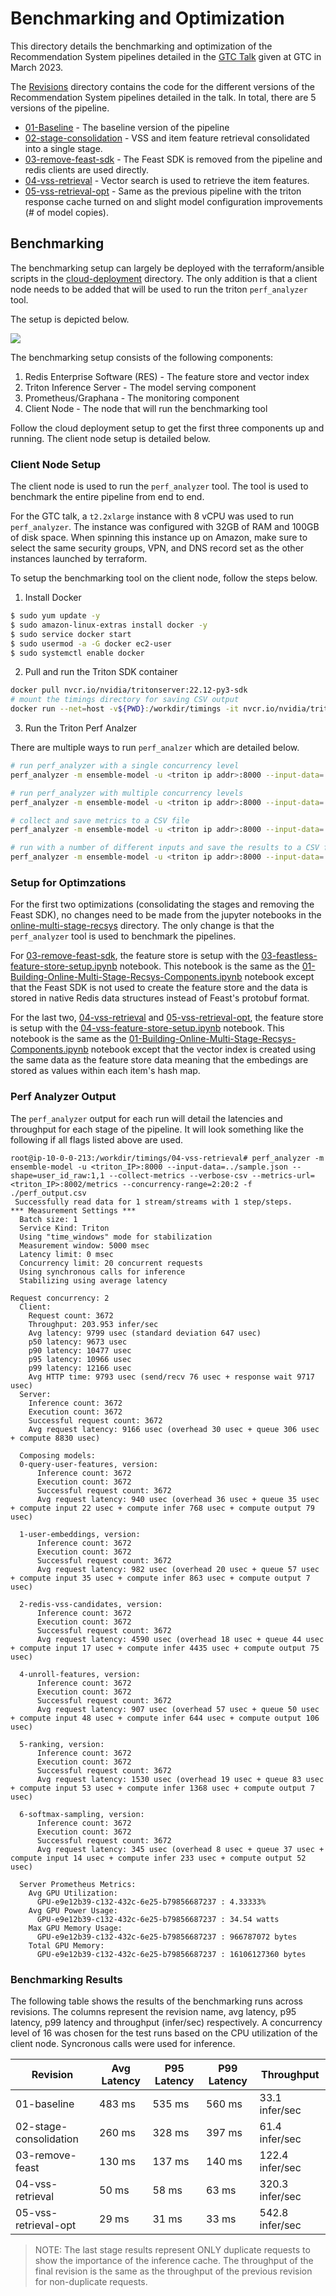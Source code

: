 
# Benchmarking and Optimization

This directory details the benchmarking and optimization of the Recommendation System pipelines detailed in the [GTC Talk](https://www.nvidia.com/gtc/session-catalog/?search=&tab.catalogallsessionstab=16566177511100015Kus&search.industry=1573511018587001tqXx#/session/1666220140403001tMxB) given at GTC in March 2023.

The [Revisions](../online-multi-stage-recsys/revisions) directory contains the code for the different versions of the Recommendation System pipelines detailed in the talk. In total, there are 5 versions of the pipeline.

- [01-Baseline](../online-multi-stage-recsys/revisions/01-baseline) - The baseline version of the pipeline
- [02-stage-consolidation](../online-multi-stage-recsys/revisions/02-stage-consolidation) - VSS and item feature retrieval consolidated into a single stage.
- [03-remove-feast-sdk](../online-multi-stage-recsys/revisions/03-remove-feast-sdk) - The Feast SDK is removed from the pipeline and redis clients are used directly.
- [04-vss-retrieval](../online-multi-stage-recsys/revisions/04-vss-retrieval) - Vector search is used to retrieve the item features.
- [05-vss-retrieval-opt](../online-multi-stage-recsys/revisions/05-vss-retrieval-opt) - Same as the previous pipeline with the triton response cache turned on and slight model configuration improvements (# of model copies).

## Benchmarking

The benchmarking setup can largely be deployed with the terraform/ansible scripts in the [cloud-deployment](../cloud-deployment) directory. The only addition is that a client node needs to be added that will be used to run the triton ``perf_analyzer`` tool.

The setup is depicted below.

![](../assets/benchmarking-setup.png)

The benchmarking setup consists of the following components:
1. Redis Enterprise Software (RES) - The feature store and vector index
2. Triton Inference Server - The model serving component
3. Prometheus/Graphana - The monitoring component
4. Client Node - The node that will run the benchmarking tool

Follow the cloud deployment setup to get the first three components up and running. The client node setup is detailed below.

### Client Node Setup

The client node is used to run the ``perf_analyzer`` tool. The tool is used to benchmark the entire pipeline from end to end.

For the GTC talk, a ``t2.2xlarge`` instance with 8 vCPU was used to run ``perf_analyzer``. The instance was configured with 32GB of RAM and 100GB of disk space. When spinning this instance up on Amazon, make sure to select the same security groups, VPN, and DNS record set as the other instances launched by terraform.


To setup the benchmarking tool on the client node, follow the steps below.

1. Install Docker

```bash
$ sudo yum update -y
$ sudo amazon-linux-extras install docker -y
$ sudo service docker start
$ sudo usermod -a -G docker ec2-user
$ sudo systemctl enable docker
```

2. Pull and run the Triton SDK container

```bash
docker pull nvcr.io/nvidia/tritonserver:22.12-py3-sdk
# mount the timings directory for saving CSV output
docker run --net=host -v${PWD}:/workdir/timings -it nvcr.io/nvidia/tritonserver:22.12-py3-sdk
```

3. Run the Triton Perf Analzer

There are multiple ways to run ``perf_analzer`` which are detailed below.

```bash
# run perf_analyzer with a single concurrency level
perf_analyzer -m ensemble-model -u <triton ip addr>:8000 --input-data=../sample.json --shape=user_id_raw:1,1

# run perf_analyzer with multiple concurrency levels
perf_analyzer -m ensemble-model -u <triton ip addr>:8000 --input-data=../sample.json --shape=user_id_raw:1,1 --concurrency-range=2:20:2

# collect and save metrics to a CSV file
perf_analyzer -m ensemble-model -u <triton ip addr>:8000 --input-data=../sample.json --shape=user_id_raw:1,1 --collect-metrics --verbose-csv --metrics-url <triton ip addr>:8002 --concurrency-range=2:20:2 -f perf_output.csv

# run with a number of different inputs and save the results to a CSV file
perf_analyzer -m ensemble-model -u <triton ip addr>:8000 --input-data=../sample_32.json --shape=user_id_raw:1,1 --collect-metrics --verbose-csv --metrics-url <triton ip addr>:8002 --concurrency-range=2:20:2 -f perf_output.csv
```

### Setup for Optimzations

For the first two optimizations (consolidating the stages and removing the Feast SDK), no changes need to be made from the jupyter notebooks in the [online-multi-stage-recsys](../online-multi-stage-recsys) directory. The only change is that the ``perf_analyzer`` tool is used to benchmark the pipelines.

For [03-remove-feast-sdk](../online-multi-stage-recsys/revisions/03-remove-feast-sdk), the feature store is setup with the [03-feastless-feature-store-setup.ipynb](../online-multi-stage-recsys/03-feastless-feature-store-setup.ipynb) notebook. This notebook is the same as the [01-Building-Online-Multi-Stage-Recsys-Components.ipynb](../online-multi-stage-recsys/01-Building-Online-Multi-Stage-Recsys-Components.ipynb) notebook except that the Feast SDK is not used to create the feature store and the data is stored in native Redis data structures instead of Feast's protobuf format.

For the last two, [04-vss-retrieval](../online-multi-stage-recsys/revisions/04-vss-retrieval) and [05-vss-retrieval-opt](../online-multi-stage-recsys/revisions/05-vss-retrieval-opt), the feature store is setup with the [04-vss-feature-store-setup.ipynb](../online-multi-stage-recsys/04-vss-feature-store-setup.ipynb) notebook. This notebook is the same as the [01-Building-Online-Multi-Stage-Recsys-Components.ipynb](../online-multi-stage-recsys/01-Building-Online-Multi-Stage-Recsys-Components.ipynb) notebook except that the vector index is created using the same data as the feature store data meaning that the embedings are stored as values within each item's hash map.


### Perf Analyzer Output

The ``perf_analyzer`` output for each run will detail the latencies and throughput for each stage of the pipeline. It will look something like the following if all flags listed above are used.

```text
root@ip-10-0-0-213:/workdir/timings/04-vss-retrieval# perf_analyzer -m ensemble-model -u <triton_IP>:8000 --input-data=../sample.json --shape=user_id_raw:1,1 --collect-metrics --verbose-csv --metrics-url=<triton_IP>:8002/metrics --concurrency-range=2:20:2 -f ./perf_output.csv
 Successfully read data for 1 stream/streams with 1 step/steps.
*** Measurement Settings ***
  Batch size: 1
  Service Kind: Triton
  Using "time_windows" mode for stabilization
  Measurement window: 5000 msec
  Latency limit: 0 msec
  Concurrency limit: 20 concurrent requests
  Using synchronous calls for inference
  Stabilizing using average latency

Request concurrency: 2
  Client:
    Request count: 3672
    Throughput: 203.953 infer/sec
    Avg latency: 9799 usec (standard deviation 647 usec)
    p50 latency: 9673 usec
    p90 latency: 10477 usec
    p95 latency: 10966 usec
    p99 latency: 12166 usec
    Avg HTTP time: 9793 usec (send/recv 76 usec + response wait 9717 usec)
  Server:
    Inference count: 3672
    Execution count: 3672
    Successful request count: 3672
    Avg request latency: 9166 usec (overhead 30 usec + queue 306 usec + compute 8830 usec)

  Composing models:
  0-query-user-features, version:
      Inference count: 3672
      Execution count: 3672
      Successful request count: 3672
      Avg request latency: 940 usec (overhead 36 usec + queue 35 usec + compute input 22 usec + compute infer 768 usec + compute output 79 usec)

  1-user-embeddings, version:
      Inference count: 3672
      Execution count: 3672
      Successful request count: 3672
      Avg request latency: 982 usec (overhead 20 usec + queue 57 usec + compute input 35 usec + compute infer 863 usec + compute output 7 usec)

  2-redis-vss-candidates, version:
      Inference count: 3672
      Execution count: 3672
      Successful request count: 3672
      Avg request latency: 4590 usec (overhead 18 usec + queue 44 usec + compute input 17 usec + compute infer 4435 usec + compute output 75 usec)

  4-unroll-features, version:
      Inference count: 3672
      Execution count: 3672
      Successful request count: 3672
      Avg request latency: 907 usec (overhead 57 usec + queue 50 usec + compute input 48 usec + compute infer 644 usec + compute output 106 usec)

  5-ranking, version:
      Inference count: 3672
      Execution count: 3672
      Successful request count: 3672
      Avg request latency: 1530 usec (overhead 19 usec + queue 83 usec + compute input 53 usec + compute infer 1368 usec + compute output 7 usec)

  6-softmax-sampling, version:
      Inference count: 3672
      Execution count: 3672
      Successful request count: 3672
      Avg request latency: 345 usec (overhead 8 usec + queue 37 usec + compute input 14 usec + compute infer 233 usec + compute output 52 usec)

  Server Prometheus Metrics:
    Avg GPU Utilization:
      GPU-e9e12b39-c132-432c-6e25-b79856687237 : 4.33333%
    Avg GPU Power Usage:
      GPU-e9e12b39-c132-432c-6e25-b79856687237 : 34.54 watts
    Max GPU Memory Usage:
      GPU-e9e12b39-c132-432c-6e25-b79856687237 : 966787072 bytes
    Total GPU Memory:
      GPU-e9e12b39-c132-432c-6e25-b79856687237 : 16106127360 bytes
```

### Benchmarking Results

The following table shows the results of the benchmarking runs across revisions. The columns represent the revision name, avg latency, p95 latency, p99 latency and throughput (infer/sec) respectively. A concurrency level of 16 was chosen for the test runs based on the CPU utilization of the client node. Syncronous calls were used for inference.


| Revision | Avg Latency | P95 Latency | P99 Latency | Throughput |
| --- | --- | --- | --- | --- |
| 01-baseline | 483 ms | 535 ms | 560 ms | 33.1 infer/sec |
| 02-stage-consolidation | 260 ms | 328 ms | 397 ms | 61.4 infer/sec |
| 03-remove-feast | 130 ms | 137 ms | 140 ms | 122.4 infer/sec |
| 04-vss-retrieval | 50 ms | 58 ms | 63 ms | 320.3 infer/sec |
| 05-vss-retrieval-opt | 29 ms | 31 ms | 33 ms | 542.8 infer/sec |

> NOTE: The last stage results represent ONLY duplicate requests to show the importance of the inference cache. The throughput of the final revision is the same as the throughput of the previous revision for non-duplicate requests.



